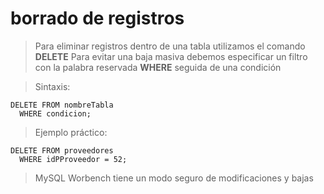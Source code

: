 # borrado de registros

> Para eliminar registros dentro de una tabla utilizamos el comando **DELETE**
> Para evitar una baja masiva debemos especificar un filtro con la palabra reservada **WHERE** seguida de una condición

> Sintaxis:  

    DELETE FROM nombreTabla  
      WHERE condicion;

> Ejemplo práctico: 

    DELETE FROM proveedores  
      WHERE idPProveedor = 52;  


> MySQL Worbench tiene un modo seguro de modificaciones y bajas


